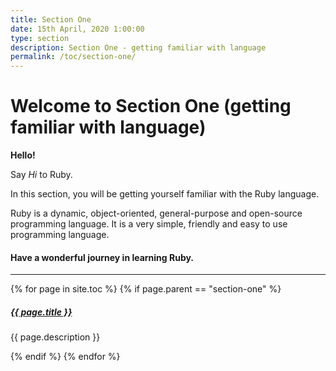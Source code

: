 ```yaml
---
title: Section One
date: 15th April, 2020 1:00:00
type: section
description: Section One - getting familiar with language
permalink: /toc/section-one/
---
```


# Welcome to Section One (getting familiar with language)

__Hello!__

Say _Hi_ to Ruby.

In this section, you will be getting yourself familiar with the Ruby language.

Ruby is a dynamic, object-oriented, general-purpose and open-source programming language. It is a very
simple, friendly and easy to use programming language.

#### Have a wonderful journey in learning Ruby.

<div class="section-index">
  <hr class="panel-line">
  {% for page in site.toc %}
    {% if page.parent == "section-one" %}
      <div class="entry">
        <h5>
          <a href="{{ page.url | remove: 'index' | prepend: site.baseurl }}">{{ page.title }}</a>
        </h5>
        <p class='mb-0'>{{ page.description }}</p>
      </div>
    {% endif %}
  {% endfor %}
</div>
